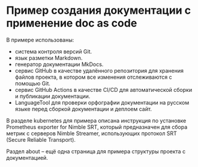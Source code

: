 # Пример создания документации с применение doc as code

В примере использованы:

- система контроля версий Git.
- язык разметки Markdown.
- генератор документации MkDocs.
- сервис GitHub в качестве удалённого репозитория для хранения файлов проекта, в котором все изменения отслеживаются с помощью Git.
-  сервис GitHub Actions в качестве CI/CD для автоматической сборки и публикации документации.
- LanguageTool для проверки орфографии документации на русском языке перед сборкой документации и деплоем сайт. 

В разделе kubernetes для примера описана инструкция по установке Prometheus exporter for Nimble SRT, который предназначен для сбора метрик с серверов Nimble Streamer, использующих протокол SRT (Secure Reliable Transport).

Раздел about – ещё одна страница для примера структуры проекта с документацией.